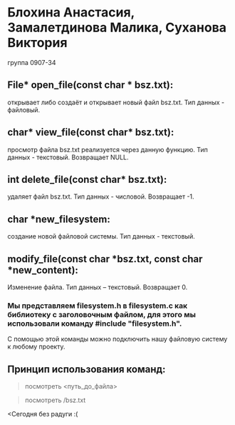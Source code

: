 # Блохина Анастасия, Замалетдинова Малика, Суханова Виктория 
группа 0907-34

## File* open_file(const char * bsz.txt):
открывает либо создаёт и открывает новый файл bsz.txt. Тип данных  - файловый. 

## char* view_file(const char* bsz.txt):
просмотр файла bsz.txt реализуется через данную функцию. Тип данных - текстовый. Возвращает NULL.

## int delete_file(const char* bsz.txt):
удаляет файл bsz.txt. Тип данных - числовой. Возвращает -1.

## char *new_filesystem:
создание новой файловой системы. Тип данных - текстовый.

## modify_file(const char *bsz.txt, const char *new_content):
Изменение файла. Тип данных – текстовый.  Возвращает 0.

### Мы представляем filesystem.h в filesystem.c как библиотеку с заголовочным файлом, для этого мы использовали команду #include "filesystem.h". 
С помощью этой команды можно подключить нашу файловую систему к любому проекту. 

## Принцип использования команд:
>посмотреть <путь_до_файла>

>посмотреть /bsz.txt

 <Сегодня без радуги :(
